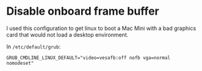 # Disable onboard frame buffer

I used this configuration to get linux to boot a Mac Mini with a bad graphics card that would not load a desktop environment.

In `/etc/default/grub`:

```
GRUB_CMDLINE_LINUX_DEFAULT="video=vesafb:off nofb vga=normal nomodeset"
```
